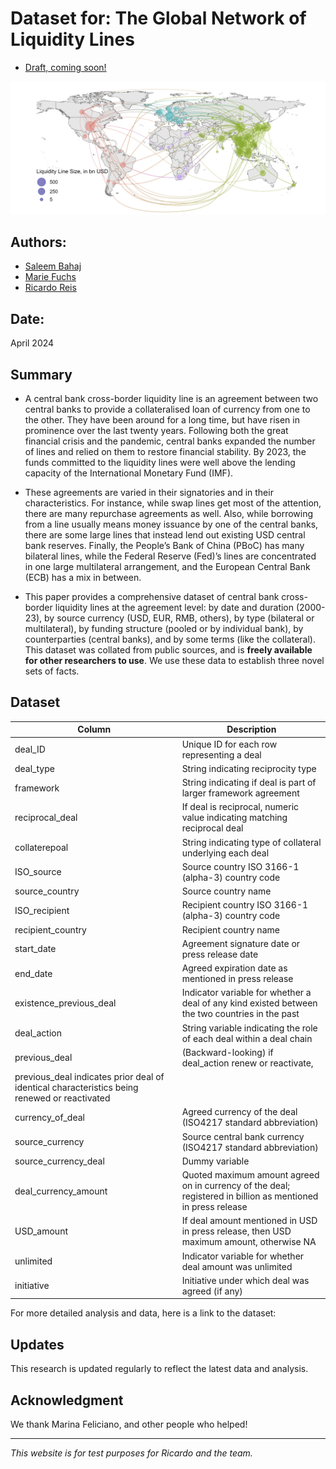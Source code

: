 # Dataset for: The Global Network of Liquidity Lines

- [Draft, coming soon!](https://personal.lse.ac.uk/reisr/papers/99-infdis.pdf)

![Description of the image](Map_Network.png)


## Authors:

- [Saleem Bahaj](https://sites.google.com/site/saleembahaj/home)
- [Marie Fuchs](https://www.lse.ac.uk/economics/people/research-students/marie-fuchs)
- [Ricardo Reis](https://www.r2rsquared.com/)

## Date:

April 2024

## Summary
- A central bank cross-border liquidity line is an agreement between two central banks to
provide a collateralised loan of currency from one to the other. They have been around for
a long time, but have risen in prominence over the last twenty years. Following both the
great financial crisis and the pandemic, central banks expanded the number of lines and
relied on them to restore financial stability. By 2023, the funds committed to the liquidity
lines were well above the lending capacity of the International Monetary Fund (IMF). 

- These agreements are varied in their signatories and in their characteristics. For instance, while swap lines get most of the attention, there are many repurchase agreements
as well. Also, while borrowing from a line usually means money issuance by one of the
central banks, there are some large lines that instead lend out existing USD central bank
reserves. Finally, the People’s Bank of China (PBoC) has many bilateral lines, while the
Federal Reserve (Fed)’s lines are concentrated in one large multilateral arrangement, and
the European Central Bank (ECB) has a mix in between.

- This paper provides a comprehensive dataset of central bank cross-border liquidity
lines at the agreement level: by date and duration (2000-23), by source currency (USD,
EUR, RMB, others), by type (bilateral or multilateral), by funding structure (pooled or
by individual bank), by counterparties (central banks), and by some terms (like the collateral). This dataset was collated from public sources, and is **freely available for other
researchers to use**. We use these data to establish three novel sets of facts.


## Dataset
| Column               | Description                                                                                         | 
|----------------------|-----------------------------------------------------------------------------------------------------| 
| deal_ID              | Unique ID for each row representing a deal                                                          | 
| deal_type            | String indicating reciprocity type                                                                  | 
| framework            | String indicating if deal is part of larger framework agreement                                      | 
| reciprocal_deal     | If deal is reciprocal, numeric value indicating matching reciprocal deal                             | 
| collaterepoal       | String indicating type of collateral underlying each deal                                           | 
| ISO_source           | Source country ISO 3166-1 (alpha-3) country code                                                    | 
| source_country      | Source country name                                                                                | 
| ISO_recipient       | Recipient country ISO 3166-1 (alpha-3) country code                                                 | 
| recipient_country   | Recipient country name                                                                             | 
| start_date           | Agreement signature date or press release date                                                      | 
| end_date             | Agreed expiration date as mentioned in press release                                                | 
| existence_previous_deal | Indicator variable for whether a deal of any kind existed between the two countries in the past | 
| deal_action         | String variable indicating the role of each deal within a deal chain                                 | 
| previous_deal       | (Backward-looking) if deal_action renew or reactivate,
previous_deal indicates prior deal of identical characteristics being renewed or reactivated | 
| currency_of_deal    | Agreed currency of the deal (ISO4217 standard abbreviation)                                          | 
| source_currency     | Source central bank currency (ISO4217 standard abbreviation)                                         | 
| source_currency_deal | Dummy variable                                                                                     | 
| deal_currency_amount | Quoted maximum amount agreed on in currency of the deal; registered in billion as mentioned in press release | 
| USD_amount          | If deal amount mentioned in USD in press release, then USD maximum amount, otherwise NA            | 
| unlimited           | Indicator variable for whether deal amount was unlimited                                             | 
| initiative          | Initiative under which deal was agreed (if any)                                                      | 

For more detailed analysis and data, here is a link to the dataset: 
## Updates

This research is updated regularly to reflect the latest data and analysis.

## Acknowledgment

We thank Marina Feliciano, and other people who helped!

---

*This website is for test purposes for Ricardo and the team.*
